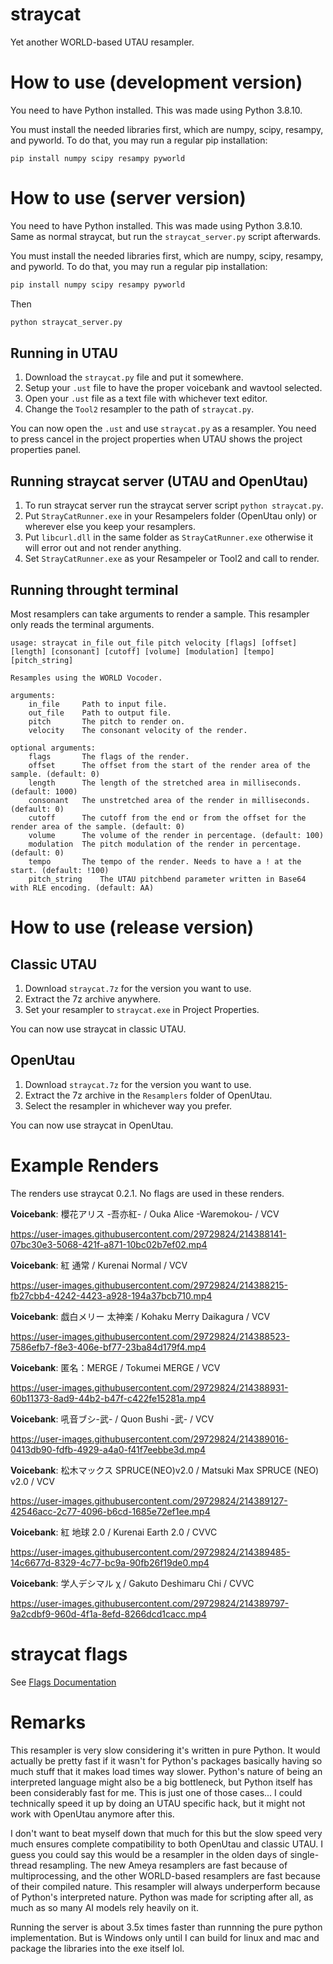 # straycat
 Yet another WORLD-based UTAU resampler.

# How to use (development version)
 You need to have Python installed. This was made using Python 3.8.10.
 
 You must install the needed libraries first, which are numpy, scipy, resampy, and pyworld. To do that, you may run a regular pip installation:
 
```
pip install numpy scipy resampy pyworld
```

# How to use (server version)
 You need to have Python installed. This was made using Python 3.8.10.
 Same as normal straycat, but run the `straycat_server.py` script afterwards.
 
 You must install the needed libraries first, which are numpy, scipy, resampy, and pyworld. To do that, you may run a regular pip installation:
 
```cls
pip install numpy scipy resampy pyworld
```
Then
```cls
python straycat_server.py
```
 
## Running in UTAU
 1. Download the `straycat.py` file and put it somewhere.
 2. Setup your `.ust` file to have the proper voicebank and wavtool selected.
 3. Open your `.ust` file as a text file with whichever text editor.
 4. Change the `Tool2` resampler to the path of `straycat.py`.

 You can now open the `.ust` and use `straycat.py` as a resampler. You need to press cancel in the project properties when UTAU shows the project properties panel.
## Running straycat server (UTAU and OpenUtau)
 1. To run straycat server run the straycat server script `python straycat.py`.
 2. Put `StrayCatRunner.exe` in your Resampelers folder (OpenUtau only) or wherever else you keep your resamplers.
 3. Put `libcurl.dll` in the same folder as `StrayCatRunner.exe` otherwise it will error out and not render anything.
 4. Set `StrayCatRunner.exe` as your Resampeler or Tool2 and call to render.
 
## Running throught terminal
 Most resamplers can take arguments to render a sample. This resampler only reads the terminal arguments.
 
```
usage: straycat in_file out_file pitch velocity [flags] [offset] [length] [consonant] [cutoff] [volume] [modulation] [tempo] [pitch_string]

Resamples using the WORLD Vocoder.

arguments:
	in_file		Path to input file.
	out_file	Path to output file.
	pitch		The pitch to render on.
	velocity	The consonant velocity of the render.

optional arguments:
	flags		The flags of the render.
	offset		The offset from the start of the render area of the sample. (default: 0)
	length		The length of the stretched area in milliseconds. (default: 1000)
	consonant	The unstretched area of the render in milliseconds. (default: 0)
	cutoff		The cutoff from the end or from the offset for the render area of the sample. (default: 0)
	volume		The volume of the render in percentage. (default: 100)
	modulation	The pitch modulation of the render in percentage. (default: 0)
	tempo		The tempo of the render. Needs to have a ! at the start. (default: !100)
	pitch_string	The UTAU pitchbend parameter written in Base64 with RLE encoding. (default: AA)
```

# How to use (release version)
## Classic UTAU
 1. Download `straycat.7z` for the version you want to use.
 2. Extract the 7z archive anywhere.
 3. Set your resampler to `straycat.exe` in Project Properties.

 You can now use straycat in classic UTAU.

## OpenUtau
 1. Download `straycat.7z` for the version you want to use.
 2. Extract the 7z archive in the `Resamplers` folder of OpenUtau.
 3. Select the resampler in whichever way you prefer.

 You can now use straycat in OpenUtau.

# Example Renders

 The renders use straycat 0.2.1. No flags are used in these renders.

**Voicebank**: 櫻花アリス -吾亦紅- / Ouka Alice -Waremokou- / VCV

https://user-images.githubusercontent.com/29729824/214388141-07bc30e3-5068-421f-a871-10bc02b7ef02.mp4

**Voicebank**: 紅 通常 / Kurenai Normal / VCV

https://user-images.githubusercontent.com/29729824/214388215-fb27cbb4-4242-4423-a928-194a37bcb710.mp4

**Voicebank**: 戯白メリー 太神楽 / Kohaku Merry Daikagura / VCV

https://user-images.githubusercontent.com/29729824/214388523-7586efb7-f8e3-406e-bf77-23ba84d179f4.mp4

**Voicebank**: 匿名：MERGE / Tokumei MERGE / VCV

https://user-images.githubusercontent.com/29729824/214388931-60b11373-8ad9-44b2-b47f-c422fe15281a.mp4

**Voicebank**: 吼音ブシ-武- / Quon Bushi -武- / VCV

https://user-images.githubusercontent.com/29729824/214389016-0413db90-fdfb-4929-a4a0-f41f7eebbe3d.mp4

**Voicebank**: 松木マックス SPRUCE(NEO)v2.0 / Matsuki Max SPRUCE (NEO) v2.0 / VCV

https://user-images.githubusercontent.com/29729824/214389127-42546acc-2c77-4096-b6cd-1685e72ef1ee.mp4

**Voicebank**: 紅 地球 2.0 / Kurenai Earth 2.0 / CVVC

https://user-images.githubusercontent.com/29729824/214389485-14c6677d-8329-4c77-bc9a-90fb26f19de0.mp4

**Voicebank**: 学人デシマル χ / Gakuto Deshimaru Chi / CVVC

https://user-images.githubusercontent.com/29729824/214389797-9a2cdbf9-960d-4f1a-8efd-8266dcd1cacc.mp4

# straycat flags

See [Flags Documentation](flag_docs.md)

# Remarks
 This resampler is very slow considering it's written in pure Python. It would actually be pretty fast if it wasn't for Python's packages basically having so much stuff that it makes load times way slower. Python's nature of being an interpreted language might also be a big bottleneck, but Python itself has been considerably fast for me. This is just one of those cases... I could technically speed it up by doing an UTAU specific hack, but it might not work with OpenUtau anymore after this.
 
 I don't want to beat myself down that much for this but the slow speed very much ensures complete compatibility to both OpenUtau and classic UTAU. I guess you could say this would be a resampler in the olden days of single-thread resampling. The new Ameya resamplers are fast because of multiprocessing, and the other WORLD-based resamplers are fast because of their compiled nature. This resampler will always underperform because of Python's interpreted nature. Python was made for scripting after all, as much as so many AI models rely heavily on it.

Running the server is about 3.5x times faster than runnning the pure python implementation. But is Windows only until I can build for linux and mac and package the libraries into the exe itself lol.
